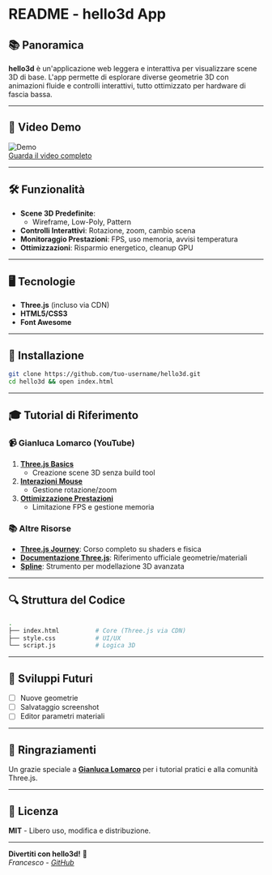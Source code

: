 
# README - hello3d App

## 📚 Panoramica
**hello3d** è un'applicazione web leggera e interattiva per visualizzare scene 3D di base. L'app permette di esplorare diverse geometrie 3D con animazioni fluide e controlli interattivi, tutto ottimizzato per hardware di fascia bassa.

---

## 🎥 Video Demo  
![Demo](assets/demo.gif)  
[Guarda il video completo](https://audiofilescontainer.blob.core.windows.net/audiocontainer/bandicam2025-01-21%2019-30-52-156.mp4)

---

## 🛠️ Funzionalità
- **Scene 3D Predefinite**:  
  - Wireframe, Low-Poly, Pattern  
- **Controlli Interattivi**: Rotazione, zoom, cambio scena  
- **Monitoraggio Prestazioni**: FPS, uso memoria, avvisi temperatura  
- **Ottimizzazioni**: Risparmio energetico, cleanup GPU  

---

## 🖥️ Tecnologie  
- **Three.js** (incluso via CDN)  
- **HTML5/CSS3**  
- **Font Awesome**  

---

## 🚀 Installazione  
```bash
git clone https://github.com/tuo-username/hello3d.git
cd hello3d && open index.html
```

---

## 🎓 Tutorial di Riferimento  
### 📹 **Gianluca Lomarco (YouTube)**  
1. **[Three.js Basics](https://youtu.be/0Bk0hBze5-A)**  
   - Creazione scene 3D senza build tool  
2. **[Interazioni Mouse](https://youtu.be/0Bk0hBze5-A)**  
   - Gestione rotazione/zoom  
3. **[Ottimizzazione Prestazioni](https://youtu.be/0Bk0hBze5-A)**  
   - Limitazione FPS e gestione memoria  

### 📚 **Altre Risorse**  
- **[Three.js Journey](https://threejs-journey.com)**: Corso completo su shaders e fisica  
- **[Documentazione Three.js](https://threejs.org/docs)**: Riferimento ufficiale geometrie/materiali  
- **[Spline](https://spline.design)**: Strumento per modellazione 3D avanzata  

---

## 🔍 Struttura del Codice  
```bash
.
├── index.html          # Core (Three.js via CDN)
├── style.css           # UI/UX
└── script.js           # Logica 3D
```

---

## 🌟 Sviluppi Futuri  
- [ ] Nuove geometrie  
- [ ] Salvataggio screenshot  
- [ ] Editor parametri materiali  

---

## 🙏 Ringraziamenti  
Un grazie speciale a **[Gianluca Lomarco](https://youtube.com/@gianlucalomarco)** per i tutorial pratici e alla comunità Three.js.

---

## 📄 Licenza  
**MIT** - Libero uso, modifica e distribuzione.

---

**Divertiti con hello3d!** 🚀  
*Francesco - [GitHub](https://github.com/fracabu)*



